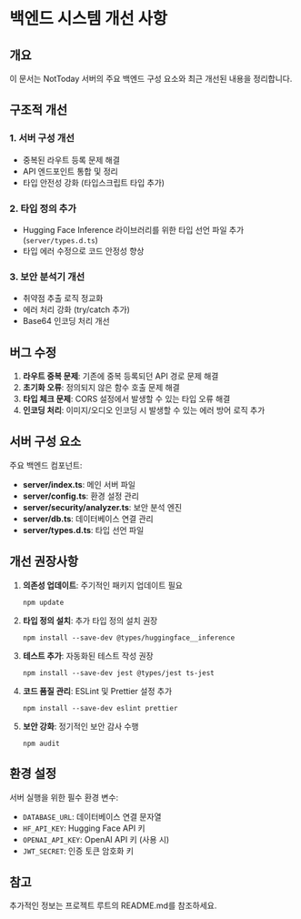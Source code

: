 # 백엔드 시스템 개선 사항

## 개요

이 문서는 NotToday 서버의 주요 백엔드 구성 요소와 최근 개선된 내용을 정리합니다.

## 구조적 개선

### 1. 서버 구성 개선
- 중복된 라우트 등록 문제 해결
- API 엔드포인트 통합 및 정리
- 타입 안전성 강화 (타입스크립트 타입 추가)

### 2. 타입 정의 추가
- Hugging Face Inference 라이브러리를 위한 타입 선언 파일 추가 (`server/types.d.ts`)
- 타입 에러 수정으로 코드 안정성 향상

### 3. 보안 분석기 개선
- 취약점 추출 로직 정교화
- 에러 처리 강화 (try/catch 추가)
- Base64 인코딩 처리 개선

## 버그 수정

1. **라우트 중복 문제**: 기존에 중복 등록되던 API 경로 문제 해결
2. **초기화 오류**: 정의되지 않은 함수 호출 문제 해결
3. **타입 체크 문제**: CORS 설정에서 발생할 수 있는 타입 오류 해결
4. **인코딩 처리**: 이미지/오디오 인코딩 시 발생할 수 있는 에러 방어 로직 추가

## 서버 구성 요소

주요 백엔드 컴포넌트:

- **server/index.ts**: 메인 서버 파일
- **server/config.ts**: 환경 설정 관리
- **server/security/analyzer.ts**: 보안 분석 엔진
- **server/db.ts**: 데이터베이스 연결 관리
- **server/types.d.ts**: 타입 선언 파일

## 개선 권장사항

1. **의존성 업데이트**: 주기적인 패키지 업데이트 필요
   ```
   npm update
   ```

2. **타입 정의 설치**: 추가 타입 정의 설치 권장
   ```
   npm install --save-dev @types/huggingface__inference
   ```

3. **테스트 추가**: 자동화된 테스트 작성 권장
   ```
   npm install --save-dev jest @types/jest ts-jest
   ```

4. **코드 품질 관리**: ESLint 및 Prettier 설정 추가
   ```
   npm install --save-dev eslint prettier
   ```

5. **보안 강화**: 정기적인 보안 감사 수행
   ```
   npm audit
   ```

## 환경 설정

서버 실행을 위한 필수 환경 변수:
- `DATABASE_URL`: 데이터베이스 연결 문자열
- `HF_API_KEY`: Hugging Face API 키
- `OPENAI_API_KEY`: OpenAI API 키 (사용 시)
- `JWT_SECRET`: 인증 토큰 암호화 키

## 참고

추가적인 정보는 프로젝트 루트의 README.md를 참조하세요. 